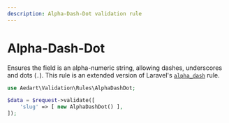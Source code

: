 ```yaml
---
description: Alpha-Dash-Dot validation rule
---
```


# Alpha-Dash-Dot

Ensures the field is an alpha-numeric string, allowing dashes, underscores and dots (`.`).
This rule is an extended version of Laravel's [`alpha_dash`](https://laravel.com/docs/10.x/validation#rule-alpha-dash) rule.

```php
use Aedart\Validation\Rules\AlphaDashDot;

$data = $request->validate([
    'slug' => [ new AlphaDashDot() ],
]);
```
